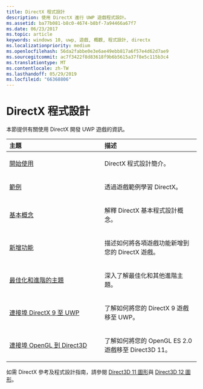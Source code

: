 ```yaml
---
title: DirectX 程式設計
description: 使用 DirectX 進行 UWP 遊戲程式設計。
ms.assetid: ba77b081-b8c0-4674-b8bf-7a94466a67f7
ms.date: 06/23/2017
ms.topic: article
keywords: windows 10, uwp, 遊戲, 概觀, 程式設計, directx
ms.localizationpriority: medium
ms.openlocfilehash: 56da2fabbe0e3e6ae49ebb817a6f57e4d62d7ae9
ms.sourcegitcommit: ac7f3422f8d83618f9b6b5615a37f8e5c115b3c4
ms.translationtype: MT
ms.contentlocale: zh-TW
ms.lasthandoff: 05/29/2019
ms.locfileid: "66368806"
---
```

# <a name="directx-programming"></a>DirectX 程式設計

本節提供有關使用 DirectX 開發 UWP 遊戲的資訊。

<table>
<colgroup>
<col width="50%" />
<col width="50%" />
</colgroup>
<thead>
<tr class="header">
<th align="left">主題</th>
<th align="left">描述</th>
</tr>
</thead>
<tbody>
<tr class="odd">
<td align="left"><p><a href="directx-getting-started.md">開始使用</a></p></td>
<td align="left"><p>DirectX 程式設計簡介。</p></td>
</tr>
<tr class="even">
<td align="left"><p><a href="directx-samples.md">範例</a></p></td>
<td align="left"><p>透過遊戲範例學習 DirectX。</p></td>
</tr>
<tr class="odd">
<td align="left"><p><a href="directx-fundamentals.md">基本概念</a></p></td>
<td align="left"><p>解釋 DirectX 基本程式設計概念。</p></td>
</tr>
<tr class="even">
<td align="left"><p><a href="directx-add-features.md">新增功能</a></p></td>
<td align="left"><p>描述如何將各項遊戲功能新增到您的 DirectX 遊戲。</p></td>
</tr>
<tr class="odd">
<td align="left"><p><a href="directx-optimization-and-advanced-topics.md">最佳化和進階的主題</a></p></td>
<td align="left"><p>深入了解最佳化和其他進階主題。</p></td>
</tr>
<tr class="even">
<td align="left"><p><a href="porting-your-directx-9-game-to-windows-store.md">連接埠 DirectX 9 至 UWP</a></p></td>
<td align="left"><p>了解如何將您的 DirectX 9 遊戲移至 UWP。</p></td>
</tr>
<tr class="odd">
<td align="left"><p><a href="port-from-opengl-es-2-0-to-directx-11-1.md">連接埠 OpenGL 到 Direct3D</a></p></td>
<td align="left"><p>了解如何將您的 OpenGL ES 2.0 遊戲移至 Direct3D 11。</p></td>
</tr>
</tbody>
</table>


如需 DirectX 參考及程式設計指南，請參閱 [Direct3D 11 圖形](https://docs.microsoft.com/windows/desktop/direct3d11/atoc-dx-graphics-direct3d-11)與 [Direct3D 12 圖形](https://docs.microsoft.com/windows/desktop/direct3d12/direct3d-12-graphics)。
 






